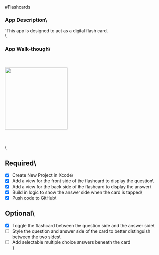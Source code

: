 #Flashcards
### App Description\
`This app is designed to act as a digital flash card.\
\
### App Walk-though\
\
\
<img src="https://imgur.com/a/V6UYyiZ" width=200><br>\
\
\
\
## Required\
- [x] Create New Project in Xcode\
- [x] Add a view for the front side of the flashcard to display the question\
- [x] Add a view for the back side of the flashcard to display the answer\
- [x] Build in logic to show the answer side when the card is tapped\
- [x] Push code to GitHub\
## Optional\
- [x] Toggle the flashcard between the question side and the answer side\
- [ ] Style the question and answer side of the card to better distinguish between the two sides\
- [ ] Add selectable multiple choice answers beneath the card\
}
